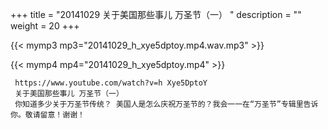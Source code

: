 +++
title = "20141029  关于美国那些事儿 万圣节（一） "
description = ""
weight = 20
+++

{{< mymp3 mp3="20141029_h_xye5dptoy.mp4.wav.mp3" >}}

{{< mymp4 mp4="20141029_h_xye5dptoy.mp4" >}}

     https://www.youtube.com/watch?v=h Xye5DptoY 
     关于美国那些事儿 万圣节（一） 
     你知道多少关于万圣节传统？ 美国人是怎么庆祝万圣节的？我会一一在“万圣节”专辑里告诉你。敬请留意！谢谢！ 
